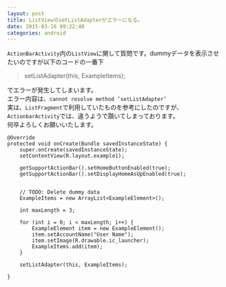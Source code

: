 ```yaml
---
layout: post
title: ListViewのsetListAdapterがエラーになる。
date: 2015-03-16 09:22:48
categories: android
---
```

<!-- {% raw %} -->
<p><code>ActionBarActivity</code>内の<code>ListView</code>に関して質問です。dummyデータを表示させたいのですが以下のコードの一番下</p>

<blockquote>
  <p>setListAdapter(this, ExampleItems);</p>
</blockquote>

<p>でエラーが発生してしまいます。<br>
エラー内容は、<code>cannot resolve method ’setListAdapter’</code><br>
実は、<code>ListFragment</code>で利用していたものを参考にしたのですが、<code>ActionbarActivity</code>では、違うようで躓いてしまっております。<br>
何卒よろしくお願いいたします。</p>

<pre><code>@Override
protected void onCreate(Bundle savedInstanceState) {
    super.onCreate(savedInstanceState);
    setContentView(R.layout.example1);

    getSupportActionBar().setHomeButtonEnabled(true);
    getSupportActionBar().setDisplayHomeAsUpEnabled(true);


    // TODO: Delete dummy data
    ExampleItems = new ArrayList&lt;ExampleElement&gt;();

    int maxLength = 3;

    for (int i = 0; i &lt; maxLength; i++) {
        ExampleElement item = new ExampleElement();
        item.setAccountName("User Name");
        item.setImage(R.drawable.ic_launcher);
        ExampleItems.add(item);
    }

    setListAdapter(this, ExampleItems);

}
</code></pre>
<!-- {% endraw %} -->
